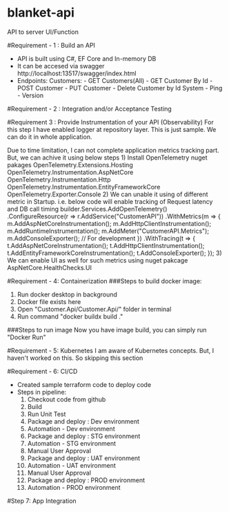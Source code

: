 # blanket-api
API to server UI/Function

#Requirement - 1 : Build an API
- API is built using C#, EF Core and In-memory DB
- It can be accesed via swagger http://localhost:13517/swagger/index.html
- Endpoints:
    Customers:
        - GET Customers(All)
        - GET Customer By Id
        - POST Customer
        - PUT Customer
        - Delete Customer by Id
    System
        - Ping
        - Version

#Requirement - 2 : Integration and/or Acceptance Testing


#Requirement 3 : Provide Instrumentation of your API (Observability)
For this step I have enabled logger at repository layer. This is just sample. We can do it in whole application.

Due to time limitation, I can not complete application metrics tracking part. But, we can achive it using below steps
    1) Install OpenTelemetry nuget pakages
        OpenTelemetry.Extensions.Hosting
        OpenTelemetry.Instrumentation.AspNetCore
        OpenTelemetry.Instrumentation.Http
        OpenTelemetry.Instrumentation.EntityFrameworkCore
        OpenTelemetry.Exporter.Console
    2) We can unable it using of different metric in Startup. i.e. below code will enable tracking of Request latency
    and DB call timing
            builder.Services.AddOpenTelemetry()
            .ConfigureResource(r => r.AddService("CustomerAPI"))
            .WithMetrics(m =>
            {
                m.AddAspNetCoreInstrumentation();
                m.AddHttpClientInstrumentation();
                m.AddRuntimeInstrumentation();
                m.AddMeter("CustomerAPI.Metrics");
                m.AddConsoleExporter(); // For development
            })
            .WithTracing(t =>
            {
                t.AddAspNetCoreInstrumentation();
                t.AddHttpClientInstrumentation();
                t.AddEntityFrameworkCoreInstrumentation();
                t.AddConsoleExporter();
            });
    3) We can enable UI as well for such metrics using nuget pakcage AspNetCore.HealthChecks.UI


#Requirement - 4: Containerization
###Steps to build docker image:
1. Run docker desktop in background
2. Docker file exists here
3. Open "Customer.Api/Customer.Api/" folder in terminal
4. Run command "docker buildx build ."

###Steps to run image
Now you have image build, you can simply run "Docker Run"

#Requirement - 5: Kubernetes
    I am aware of Kubernetes concepts. But, I haven't worked on this. So skipping this section

#Requirement - 6: CI/CD
- Created sample terraform code to deploy code
- Steps in pipeline:
    1. Checkout code from github
    2. Build
    3. Run Unit Test
    4. Package and deploy : Dev environment
    5. Automation - Dev environment
    6. Package and deploy : STG environment
    7. Automation - STG environment
    8. Manual User Approval
    9. Package and deploy : UAT environment
    10. Automation - UAT environment
    11. Manual User Approval
    12. Package and deploy : PROD environment
    13. Automation - PROD environment

#Step 7: App Integration
